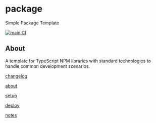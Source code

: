 # package

Simple Package Template

[![main CI](https://github.com/wandyezj/package/actions/workflows/main.yml/badge.svg?branch=main)](https://github.com/wandyezj/package/actions/workflows/main.yml)

## About

A template for TypeScript NPM libraries with standard technologies to handle common development scenarios.

[changelog](./CHANGELOG.md)

[about](./docs/about.md)

[setup](./docs/setup.md)

[deploy](./docs/deploy.md)

[notes](./docs/notes.md)
